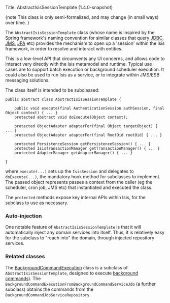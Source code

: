 Title: AbstractIsisSessionTemplate (1.4.0-snapshot)

{note
This class is only semi-formalized, and may change (in small ways) over time.
}

The `AbstractIsisSessionTemplate` class (whose name is inspired by the Spring framework's naming convention for similar classes that query [JDBC](http://docs.spring.io/spring/docs/2.5.x/reference/jdbc.html#jdbc-JdbcTemplate), [JMS](http://docs.spring.io/spring/docs/2.5.x/reference/jms.html#jms-jmstemplate), [JPA](http://docs.spring.io/spring/docs/2.5.x/reference/orm.html#orm-jpa-template) etc) provides the mechanism to open up a 'session' within the Isis framework, in order to resolve and interact with entities.

This is a low-level API that circumvents any UI concerns, and allows code to interact very directly with the Isis metamodel and runtime.  Typical use cases are to support batch execution or background scheduler execution.  It could also be used to run Isis as a service, or to integrate within JMS/ESB messaging solutions.

The class itself is intended to be subclassed:


    public abstract class AbstractIsisSessionTemplate {

        public void execute(final AuthenticationSession authSession, final Object context) { ... }
        protected abstract void doExecute(Object context);

        protected ObjectAdapter adapterFor(final Object targetObject) { ... }
        protected ObjectAdapter adapterFor(final RootOid rootOid) { ... }
        
        protected PersistenceSession getPersistenceSession() { ... }
        protected IsisTransactionManager getTransactionManager() { ... }
        protected AdapterManager getAdapterManager() { ... }

    }

where `execute(...)` sets up the `IsisSession` and delegates to `doExecute(...)`, the mandatory hook method for subclasses to implement.  The passed object represents passes a context from the caller (eg the scheduler, cron job, JMS etc) that instantiated and executed the class.

The `protected` methods expose key internal APIs within Isis, for the subclass to use as necessary.

### Auto-injection

One notable feature of `AbstractIsisSessionTemplate` is that it will automatically inject any domain services into itself.  Thus, it is relatively easy for the subclass to "reach into" the domain, through injected repository services.

### Related classes

The [BackgroundCommandExecution](./background-command-execution.html) class is a subclass of `AbstractIsisSessionTemplate`, designed to execute [background commands](../services/background-service.html)).  The `BackgroundCommandExecutionFromBackgroundCommandServiceJdo` (a further subclass) obtains the commands from the `BackgroundCommandJdoServiceRepository`.

